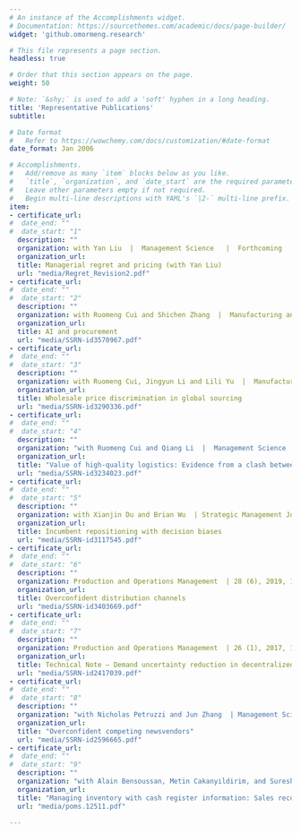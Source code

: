 ```yaml
---
# An instance of the Accomplishments widget.
# Documentation: https://sourcethemes.com/academic/docs/page-builder/
widget: 'github.omormeng.research'

# This file represents a page section.
headless: true

# Order that this section appears on the page.
weight: 50

# Note: `&shy;` is used to add a 'soft' hyphen in a long heading.
title: 'Representative Publications'
subtitle:

# Date format
#   Refer to https://wowchemy.com/docs/customization/#date-format
date_format: Jan 2006

# Accomplishments.
#   Add/remove as many `item` blocks below as you like.
#   `title`, `organization`, and `date_start` are the required parameters.
#   Leave other parameters empty if not required.
#   Begin multi-line descriptions with YAML's `|2-` multi-line prefix.
item:
- certificate_url: 
#  date_end: ""
#  date_start: "1"
  description: ""
  organization: with Yan Liu  |  Management Science   |  Forthcoming
  organization_url: 
  title: Managerial regret and pricing (with Yan Liu)
  url: "media/Regret_Revision2.pdf"
- certificate_url: 
#  date_end: ""
#  date_start: "2"
  description: ""
  organization: with Ruomeng Cui and Shichen Zhang  |  Manufacturing and Service Operations Management   | Forthcoming
  organization_url: 
  title: AI and procurement
  url: "media/SSRN-id3570967.pdf"
- certificate_url: 
#  date_end: ""
#  date_start: "3"
  description: ""
  organization: with Ruomeng Cui, Jingyun Li and Lili Yu  |  Manufacturing and Service Operations Management  | Forthcoming
  organization_url: 
  title: Wholesale price discrimination in global sourcing
  url: "media/SSRN-id3290336.pdf"
- certificate_url:
#  date_end: ""
#  date_start: "4"
  description: ""
  organization: "with Ruomeng Cui and Qiang Li  |  Management Science  | 66 (9), 2020, 3879-3902"
  organization_url: 
  title: "Value of high-quality logistics: Evidence from a clash between SF Express and Alibaba"
  url: "media/SSRN-id3234023.pdf"
- certificate_url: 
#  date_end: ""
#  date_start: "5"
  description: ""
  organization: with Xianjin Du and Brian Wu  | Strategic Management Journal  | 40 (12), 2019, 1984-2010
  organization_url: 
  title: Incumbent repositioning with decision biases 
  url: "media/SSRN-id3117545.pdf"
- certificate_url: 
#  date_end: ""
#  date_start: "6"
  description: ""
  organization: Production and Operations Management  | 28 (6), 2019, 1347-1365
  organization_url: 
  title: Overconfident distribution channels
  url: "media/SSRN-id3403669.pdf"
- certificate_url: 
#  date_end: ""
#  date_start: "7"
  description: ""
  organization: Production and Operations Management  | 26 (1), 2017, 156-161
  organization_url: 
  title: Technical Note – Demand uncertainty reduction in decentralized supply chains
  url: "media/SSRN-id2417039.pdf"
- certificate_url: 
#  date_end: ""
#  date_start: "8"
  description: ""
  organization: "with Nicholas Petruzzi and Jun Zhang  | Management Science  | 63(8), 2017, 2637-2646"
  organization_url: 
  title: "Overconfident competing newsvendors"
  url: "media/SSRN-id2596665.pdf"
- certificate_url: 
#  date_end: ""
#  date_start: "9"
  description: ""
  organization: "with Alain Bensoussan, Metin Cakanyildirim, and Suresh P. Sethi  | Production and Operations Management  | 25(1), 2016, 9-21 (Covered by ScienceDaily, AAAS, and UTDallas News)"
  organization_url: 
  title: "Managing inventory with cash register information: Sales recorded but not demands"
  url: "media/poms.12511.pdf"
  
---
```


